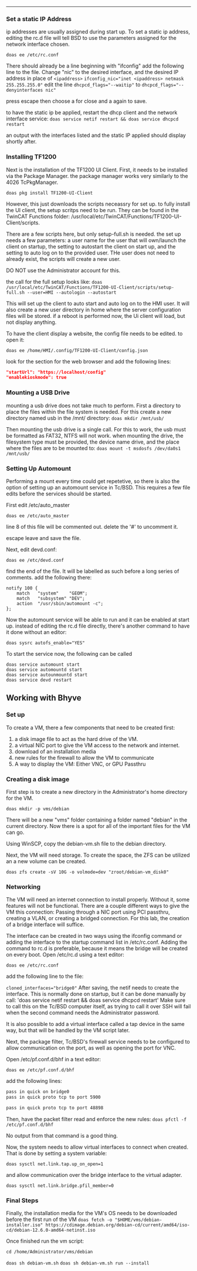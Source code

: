 ****

### Set a static IP Address

ip addresses are usually assigned during start up. To set a static ip address, editing the rc.d file will tell BSD to use the parameters assigned for the network interface chosen.

`doas ee /etc/rc.conf`

There should already be a line beginning with "ifconfig" add the following line to the file. Change "nic" to the desired interface, and the desired IP address in place of `<ipaddress>`
`ifconfig_nic="inet <ipaddress> netmask 255.255.255.0"`
edit the line `dhcpcd_flags="--waitip"` to
`dhcpcd_flags="--denyinterfaces nic"`

press escape then choose a for close and a again to save.

to have the static ip be applied, restart the dhcp client and the network interface service:
`doas service netif restart && doas service dhcpcd restart`

an output with the interfaces listed and the static IP applied should display shortly after.

### Installing TF1200

Next is the installation of the TF1200 UI Client. First, it needs to be installed via the Package Manager. the package manager works very similarly to the 4026 TcPkgManager.

`doas pkg install TF1200-UI-Client`

However, this just downloads the scripts neceassry for set up. to fully install the UI client, the setup scritps need to be run. They can be found in the TwinCAT Functions folder: /usr/local/etc/TwinCAT/Functions/TF1200-UI-Client/scripts.

There are a few scripts here, but only setup-full.sh is needed. the set up needs a few parameters: a user name for the user that will own/launch the client on startup, the setting to autostart the client on start up, and the setting to auto log on to the provided user. THe user does not need to already exist, the scripts will create a new user.

DO NOT use the Administrator account for this.

the call for the full setup looks like:
`doas /usr/local/etc/TwinCAT/Functions/TF1200-UI-Client/scripts/setup-full.sh --user=HMI --autologin --autostart`

This will set up the client to auto start and auto log on to the HMI user. It will also create a new user directory in home where the server configuration files will be stored. if a reboot is performed now, the Ui client will load, but not display anything. 

​To have the client display a website, the config file needs to be edited. to open it:

`doas ee /home/HMI/.config/TF1200-UI-Client/config.json`

look for the section for the web browser and add the following lines:

```json
"startUrl": "https://localhost/config"
"enablekioskmode": true
```
### Mounting a USB Drive

mounting a usb drive does not take much to perform. First  a directory to place the files within the file system is needed. For this create a new directory named usb in the /mnt/ directory:
`doas mkdir /mnt/usb/`

Then mounting the usb drive is a single call. For this to work, the usb must be formatted as FAT32, NTFS will not work. when mounting the drive, the filesystem type must be provided, the device name drive, and the place where the files are to be mounted to:
`doas mount -t msdosfs /dev/da0s1 /mnt/usb/`

### Setting Up Automount

Performing a mount every time could get repetetive, so there is also the option of setting up an automount service in Tc/BSD. This requires a few file edits before the services should be started.

First edit /etc/auto_master

`doas ee /etc/auto_master`

line 8 of this file will be commented out. delete the '#'  to uncomment it.

escape leave and save the file.

Next, edit devd.conf: 

`doas ee /etc/devd.conf`

find the end of the file. It will be labelled as such before a long series of comments. add the following there:

```
notify 100 {
    match   "system"    "GEOM";
    match   "subsystem" "DEV";
    action  "/usr/sbin/automount -c";
};
```

Now the automount service will be able to run and it can be enabled at start up. instead of editing the rc.d file directly, there's another command to have it done without an editor:

`doas sysrc autofs_enable="YES"`

To start the service now, the following can be called

```
doas service automount start
doas service automountd start
doas service autounmountd start
doas service devd restart

```



## Working with Bhyve

### Set up

To create a VM, there a few components that need to be created first:

1) a disk image file to act as the hard drive of the VM.
2) a virtual NIC port to give the VM access to the network and internet.
3) download of an installation media
4) new rules for the firewall to allow the VM to communicate
5) A way to display the VM: Either VNC, or GPU Passthru

### Creating a disk image

First step is to create a new directory in the Administrator's home directory for the VM. 

`doas mkdir -p vms/debian`

There will be a new "vms" folder containing a folder named "debian" in the current directory. Now there is a spot for all of the important files for the VM can go. 

Using WinSCP, copy the debian-vm.sh file to the debian directory. 

Next, the VM will need storage. To create the space, the ZFS can be utilized an a new volume can be created.

`doas zfs create -sV 10G -o volmode=dev "zroot/debian-vm_disk0"`



### Networking

The VM will need an internet connection to install properly. Without it, some features will not be functional. There are a couple different ways to give the VM this connection: Passing through a NIC port using PCI passthru, creating a VLAN, or creating a bridged connection. For this lab, the creation of a bridge interface will suffice.

The interface can be created in two ways using the ifconfig command or adding the interface to the startup command list in /etc/rc.conf. Adding the command to rc.d is preferable, because it means the bridge will be created on every boot. Open /etc/rc.d using a text editor:

`doas ee /etc/rc.conf`

add the following line to the file:

`cloned_interfaces="bridge0"`
After saving, the netif needs to create the interface. This is normally done on startup, but it can be done manually by call:
'doas service netif restart && doas service dhcpcd restart'
Make sure to call this on the Tc/BSD computer itself, as trying to call it over SSH will fail when the second command needs the Administrator password.

It is also possible to add a virtual interface called a tap device in the same way, but that will be handled by the VM script later.

Next, the package filter, Tc/BSD's firewall service needs to be configured to allow communication on the port, as well as opening the port for VNC.

Open /etc/pf.conf.d/bhf in a text editor:

`doas ee /etc/pf.conf.d/bhf`


add the following lines:
```sh
pass in quick on bridge0
pass in quick proto tcp to port 5900

pass in quick proto tcp to port 48898
```
Then, have the packet filter read and enforce the new rules:
`doas pfctl -f /etc/pf.conf.d/bhf`

No output from that command is a good thing.

Now, the system needs to allow virtual interfaces to connect when created. That is done by setting a system variable:

`doas sysctl net.link.tap.up_on_open=1`

and allow communication over the bridge interface to the virtual adapter.

`doas sysctl net.link.bridge.pfil_member=0`

### Final Steps

Finally, the installation media for the VM's OS needs to be downloaded before the first run of the VM
```doas fetch -o "$HOME/vms/debian-installer.iso" https://cdimage.debian.org/debian-cd/current/amd64/iso-cd/debian-12.6.0-amd64-netinst.iso```

Once finished run the vm script:

```cd /home/Administrator/vms/debian```

``doas sh debian-vm.sh``
``doas sh debian-vm.sh run --install``








